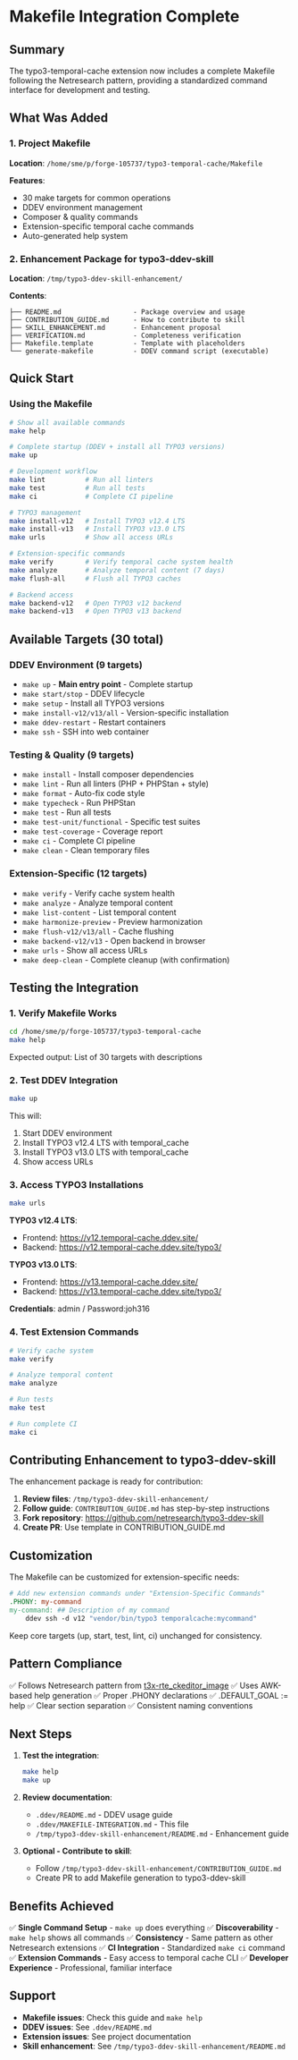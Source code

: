 # Makefile Integration Complete

## Summary

The typo3-temporal-cache extension now includes a complete Makefile following the Netresearch pattern, providing a standardized command interface for development and testing.

## What Was Added

### 1. Project Makefile

**Location**: `/home/sme/p/forge-105737/typo3-temporal-cache/Makefile`

**Features**:
- 30 make targets for common operations
- DDEV environment management
- Composer & quality commands
- Extension-specific temporal cache commands
- Auto-generated help system

### 2. Enhancement Package for typo3-ddev-skill

**Location**: `/tmp/typo3-ddev-skill-enhancement/`

**Contents**:
```
├── README.md                  - Package overview and usage
├── CONTRIBUTION_GUIDE.md      - How to contribute to skill
├── SKILL_ENHANCEMENT.md       - Enhancement proposal
├── VERIFICATION.md            - Completeness verification
├── Makefile.template          - Template with placeholders
└── generate-makefile          - DDEV command script (executable)
```

## Quick Start

### Using the Makefile

```bash
# Show all available commands
make help

# Complete startup (DDEV + install all TYPO3 versions)
make up

# Development workflow
make lint          # Run all linters
make test          # Run all tests
make ci            # Complete CI pipeline

# TYPO3 management
make install-v12   # Install TYPO3 v12.4 LTS
make install-v13   # Install TYPO3 v13.0 LTS
make urls          # Show all access URLs

# Extension-specific commands
make verify        # Verify temporal cache system health
make analyze       # Analyze temporal content (7 days)
make flush-all     # Flush all TYPO3 caches

# Backend access
make backend-v12   # Open TYPO3 v12 backend
make backend-v13   # Open TYPO3 v13 backend
```

## Available Targets (30 total)

### DDEV Environment (9 targets)
- `make up` - **Main entry point** - Complete startup
- `make start/stop` - DDEV lifecycle
- `make setup` - Install all TYPO3 versions
- `make install-v12/v13/all` - Version-specific installation
- `make ddev-restart` - Restart containers
- `make ssh` - SSH into web container

### Testing & Quality (9 targets)
- `make install` - Install composer dependencies
- `make lint` - Run all linters (PHP + PHPStan + style)
- `make format` - Auto-fix code style
- `make typecheck` - Run PHPStan
- `make test` - Run all tests
- `make test-unit/functional` - Specific test suites
- `make test-coverage` - Coverage report
- `make ci` - Complete CI pipeline
- `make clean` - Clean temporary files

### Extension-Specific (12 targets)
- `make verify` - Verify cache system health
- `make analyze` - Analyze temporal content
- `make list-content` - List temporal content
- `make harmonize-preview` - Preview harmonization
- `make flush-v12/v13/all` - Cache flushing
- `make backend-v12/v13` - Open backend in browser
- `make urls` - Show all access URLs
- `make deep-clean` - Complete cleanup (with confirmation)

## Testing the Integration

### 1. Verify Makefile Works

```bash
cd /home/sme/p/forge-105737/typo3-temporal-cache
make help
```

Expected output: List of 30 targets with descriptions

### 2. Test DDEV Integration

```bash
make up
```

This will:
1. Start DDEV environment
2. Install TYPO3 v12.4 LTS with temporal_cache
3. Install TYPO3 v13.0 LTS with temporal_cache
4. Show access URLs

### 3. Access TYPO3 Installations

```bash
make urls
```

**TYPO3 v12.4 LTS**:
- Frontend: https://v12.temporal-cache.ddev.site/
- Backend: https://v12.temporal-cache.ddev.site/typo3/

**TYPO3 v13.0 LTS**:
- Frontend: https://v13.temporal-cache.ddev.site/
- Backend: https://v13.temporal-cache.ddev.site/typo3/

**Credentials**: admin / Password:joh316

### 4. Test Extension Commands

```bash
# Verify cache system
make verify

# Analyze temporal content
make analyze

# Run tests
make test

# Run complete CI
make ci
```

## Contributing Enhancement to typo3-ddev-skill

The enhancement package is ready for contribution:

1. **Review files**: `/tmp/typo3-ddev-skill-enhancement/`
2. **Follow guide**: `CONTRIBUTION_GUIDE.md` has step-by-step instructions
3. **Fork repository**: https://github.com/netresearch/typo3-ddev-skill
4. **Create PR**: Use template in CONTRIBUTION_GUIDE.md

## Customization

The Makefile can be customized for extension-specific needs:

```makefile
# Add new extension commands under "Extension-Specific Commands"
.PHONY: my-command
my-command: ## Description of my command
	ddev ssh -d v12 "vendor/bin/typo3 temporalcache:mycommand"
```

Keep core targets (up, start, test, lint, ci) unchanged for consistency.

## Pattern Compliance

✅ Follows Netresearch pattern from [t3x-rte_ckeditor_image](https://github.com/netresearch/t3x-rte_ckeditor_image/blob/main/Makefile)
✅ Uses AWK-based help generation
✅ Proper .PHONY declarations
✅ .DEFAULT_GOAL := help
✅ Clear section separation
✅ Consistent naming conventions

## Next Steps

1. **Test the integration**:
   ```bash
   make help
   make up
   ```

2. **Review documentation**:
   - `.ddev/README.md` - DDEV usage guide
   - `.ddev/MAKEFILE-INTEGRATION.md` - This file
   - `/tmp/typo3-ddev-skill-enhancement/README.md` - Enhancement guide

3. **Optional - Contribute to skill**:
   - Follow `/tmp/typo3-ddev-skill-enhancement/CONTRIBUTION_GUIDE.md`
   - Create PR to add Makefile generation to typo3-ddev-skill

## Benefits Achieved

✅ **Single Command Setup** - `make up` does everything
✅ **Discoverability** - `make help` shows all commands
✅ **Consistency** - Same pattern as other Netresearch extensions
✅ **CI Integration** - Standardized `make ci` command
✅ **Extension Commands** - Easy access to temporal cache CLI
✅ **Developer Experience** - Professional, familiar interface

## Support

- **Makefile issues**: Check this guide and `make help`
- **DDEV issues**: See `.ddev/README.md`
- **Extension issues**: See project documentation
- **Skill enhancement**: See `/tmp/typo3-ddev-skill-enhancement/README.md`

